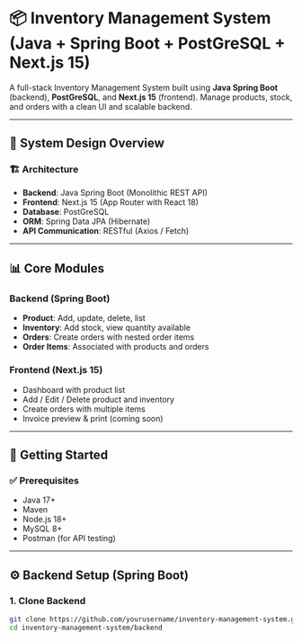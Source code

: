 # 📦 Inventory Management System (Java + Spring Boot + PostGreSQL + Next.js 15)

A full-stack Inventory Management System built using **Java Spring Boot** (backend), **PostGreSQL**, and **Next.js 15** (frontend). Manage products, stock, and orders with a clean UI and scalable backend.

---

## 🧠 System Design Overview

### 🏗️ Architecture
- **Backend**: Java Spring Boot (Monolithic REST API)
- **Frontend**: Next.js 15 (App Router with React 18)
- **Database**: PostGreSQL
- **ORM**: Spring Data JPA (Hibernate)
- **API Communication**: RESTful (Axios / Fetch)

---

## 📊 Core Modules

### Backend (Spring Boot)
- **Product**: Add, update, delete, list
- **Inventory**: Add stock, view quantity available
- **Orders**: Create orders with nested order items
- **Order Items**: Associated with products and orders

### Frontend (Next.js 15)
- Dashboard with product list
- Add / Edit / Delete product and inventory
- Create orders with multiple items
- Invoice preview & print (coming soon)

---

## 🚀 Getting Started

### ✅ Prerequisites
- Java 17+
- Maven
- Node.js 18+
- MySQL 8+
- Postman (for API testing)

---

## ⚙️ Backend Setup (Spring Boot)

### 1. Clone Backend
```bash
git clone https://github.com/yourusername/inventory-management-system.git
cd inventory-management-system/backend
